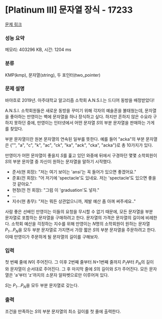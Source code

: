 # [Platinum III] 문자열 장식 - 17233 

[문제 링크](https://www.acmicpc.net/problem/17233) 

### 성능 요약

메모리: 403296 KB, 시간: 1204 ms

### 분류

KMP(kmp), 문자열(string), 두 포인터(two_pointer)

### 문제 설명

<p>바야흐로 2019년. 아주대학교 알고리즘 소학회 A.N.S.I.는 드디어 동방을 배정받았다!</p>

<p>A.N.S.I. 소학회원들은 새로운 동방을 꾸미기 위해 각자의 예술혼을 불태웠는데, 문자열을 좋아하는 만영이는 벽에 문자열을 하나 장식하고 싶다. 하지만 흔하지 않은 수요라 구하지 못하던 중에, 만영이는 인터넷에서 어떤 문자열 <em>S</em>의 부분 문자열을 판매하는 가게를 찾았다.</p>

<p>부분 문자열이란 원본 문자열의 연속된 일부를 뜻한다. 예를 들어 "acka"의 부분 문자열은 {"", "a", "c", "k", "ac", "ck", "ka", "ack", "cka", "acka"}로 총 10가지가 있다.</p>

<p>만영이가 어떤 문자열이 좋을지 <em>S</em>를 훑고 있던 와중에 뒤에서 구경하던 몇몇 소학회원이 <em>S</em>의 부분 문자열 중 자신이 원하는 문자열을 말하기 시작했다.</p>

<ul>
	<li>준서(현 회장): "저는 여기 보이는 'ansi'는 꼭 들어가 있으면 좋겠어요."</li>
	<li>준표(전 회장): "어 저기에 'spectacle'도 있네요. 저는 'spectacle'도 있으면 좋을 것 같아요."</li>
	<li>현정(전 전 회장): "그럼 이 'graduation'도 넣자."</li>
	<li>...</li>
	<li>지수(현 총무): "저는 뭐든 상관없으니까, 제발 예산 좀 아껴 써주세요.."</li>
</ul>

<p>사람 좋은 선배인 만영이는 이들의 요청을 무시할 수 없기 때문에, 모든 문자열을 부분 문자열로 포함하는 문자열을 구매하려고 한다. 문자열의 가격은 문자열의 길이에 비례한다. 소학회 예산을 걱정하는 지수를 위해 만영이는 <em>N</em>명의 소학회원이 원하는 문자열 <em>P<sub>1</sub></em>…<em>P<sub>N</sub></em>을 모두 부분 문자열로 가지면서 가장 짧은 <em>S</em>의 부분 문자열을 주문하려고 한다. 이때 만영이가 주문하게 될 문자열의 길이를 구해보자.</p>

### 입력 

 <p>첫 번째 줄에 <em>N</em>이 주어진다. 그 이후 2번째 줄부터 <em>N</em>+1번째 줄까지 <em>P<sub>1</sub></em>부터 <em>P<sub>N</sub></em>의 길이와 문자열이 순서대로 주어진다. 그 후 마지막 줄에 <em>S</em>의 길이와 <em>S</em>가 주어진다. 모든 문자열은 'a'부터 'z'까지의 소문자 알파벳으로만 이루어져 있다.</p>

<p><em>S</em>는 <em>P<sub>1</sub></em>…<em>P<sub>N</sub></em>을 모두 부분 문자열로 갖는다.</p>

### 출력 

 <p>조건을 만족하는 <em>S</em>의 부분 문자열의 최소 길이를 첫 줄에 출력한다.</p>

